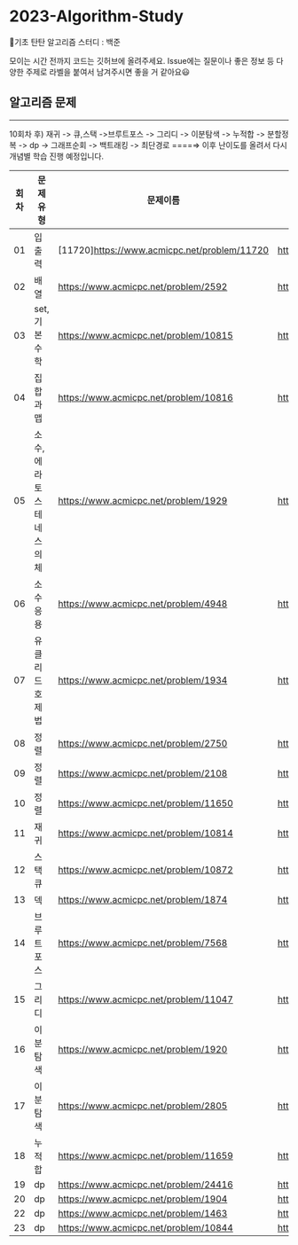 # 2023-Algorithm-Study

🐣기초 탄탄 알고리즘 스터디 : 백준

모이는 시간 전까지 코드는 깃허브에 올려주세요.
Issue에는 질문이나 좋은 정보 등 다양한 주제로 라벨을 붙여서 남겨주시면 좋을 거 같아요😃

## 알고리즘 문제

---

10회차 후)  재귀 -> 큐,스택 ->브루트포스 -> 그리디 -> 이분탐색 -> 누적합 -> 분할정복 -> dp -> 그래프순회 -> 백트래킹 -> 최단경로 ====⇒   이후 난이도를 올려서 다시 개념별 학습 진행 예정입니다.

| 회차 | 문제유형 | 문제이름 | 문제이름 | 문제이름 | 문제이름 |
| --- | --- | --- | --- | --- | --- |
| 01 | 입출력 | [11720]https://www.acmicpc.net/problem/11720 | https://www.acmicpc.net/problem/9498 | https://www.acmicpc.net/problem/11655  | https://www.acmicpc.net/problem/1316  |
| 02 | 배열 | https://www.acmicpc.net/problem/2592  | https://www.acmicpc.net/problem/1924  | https://www.acmicpc.net/problem/2846  |  |
| 03 | set, 기본수학 | https://www.acmicpc.net/problem/10815 | https://www.acmicpc.net/problem/1193 | https://www.acmicpc.net/problem/10250 | https://www.acmicpc.net/problem/2839 |
| 04 | 집합과 맵 | https://www.acmicpc.net/problem/10816   |  https://www.acmicpc.net/problem/14425 | https://www.acmicpc.net/problem/1764 | https://www.acmicpc.net/problem/11478 |
| 05 | 소수, 에라토스테네스의 체 | https://www.acmicpc.net/problem/1929 | https://www.acmicpc.net/problem/2581 | https://www.acmicpc.net/problem/2960  | https://www.acmicpc.net/problem/4134  |
| 06 | 소수 응용 | https://www.acmicpc.net/problem/4948 | https://www.acmicpc.net/problem/9020 |  |  |
| 07 | 유클리드 호제법 | https://www.acmicpc.net/problem/1934  | https://www.acmicpc.net/problem/3036   | https://www.acmicpc.net/problem/9613  |  |
| 08 | 정렬 | https://www.acmicpc.net/problem/2750  |  https://www.acmicpc.net/problem/2587    | https://www.acmicpc.net/problem/25305   |  |
| 09 | 정렬 |  https://www.acmicpc.net/problem/2108 | https://www.acmicpc.net/problem/1181  | https://www.acmicpc.net/problem/1427 |  |
| 10 | 정렬 | https://www.acmicpc.net/problem/11650  | https://www.acmicpc.net/problem/11651   |  |  |
| 11 | 재귀 | https://www.acmicpc.net/problem/10814 | https://www.acmicpc.net/problem/18870 |  |  |
| 12 | 스택 큐 | https://www.acmicpc.net/problem/10872   | https://www.acmicpc.net/problem/10870 | https://www.acmicpc.net/problem/17478 |  |
| 13 | 덱 | https://www.acmicpc.net/problem/1874 | https://www.acmicpc.net/problem/1021 | https://www.acmicpc.net/problem/5430  |  |
| 14 | 브루트포스 | https://www.acmicpc.net/problem/7568 | https://www.acmicpc.net/problem/1436  | https://www.acmicpc.net/problem/3085 | https://www.acmicpc.net/problem/1254 |
| 15 | 그리디 | https://www.acmicpc.net/problem/11047 | https://www.acmicpc.net/problem/11399   | https://www.acmicpc.net/problem/1931 |  |
| 16 | 이분탐색 | https://www.acmicpc.net/problem/1920  | https://www.acmicpc.net/problem/1654 |  |  |
| 17 | 이분탐색 | https://www.acmicpc.net/problem/2805 | https://www.acmicpc.net/problem/2110 |  |  |
| 18 | 누적합 | https://www.acmicpc.net/problem/11659  | https://www.acmicpc.net/problem/2559  |  https://www.acmicpc.net/problem/11660 |  |
| 19 | dp | https://www.acmicpc.net/problem/24416 | https://www.acmicpc.net/problem/9461 |  |  |
| 20 | dp | https://www.acmicpc.net/problem/1904  | https://www.acmicpc.net/problem/1912 |  |  |
| 22 | dp | https://www.acmicpc.net/problem/1463 | https://www.acmicpc.net/problem/1149   |  |  |
| 23 | dp | https://www.acmicpc.net/problem/10844 |  https://www.acmicpc.net/problem/9251 |  |  |
